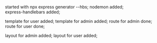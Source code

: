 started with npx express generator --hbs;
nodemon added; 		
express-handlebars added;

template for user added;
template for admin added;
route for admin done;
route for user done;

layout for admin added;
layout for user added;



